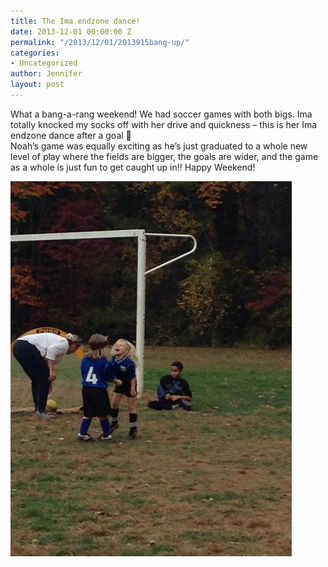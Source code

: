 ```yaml
---
title: The Ima endzone dance!
date: 2013-12-01 00:00:00 Z
permalink: "/2013/12/01/2013915bang-up/"
categories:
- Uncategorized
author: Jennifer
layout: post
---
```


What a bang-a-rang weekend! We had soccer games with both bigs. Ima totally knocked my socks off with her drive and quickness &#8211; this is her Ima endzone dance after a goal 🙂   
Noah&#8217;s game was equally exciting as he&#8217;s just graduated to a whole new level of play where the fields are bigger, the goals are wider, and the game as a whole is just fun to get caught up in!! Happy Weekend!



![](/assets/images/The-Ima-endzone-dance/iphone-20131201024942-0.jpg)
